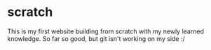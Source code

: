 # scratch
This is my first website building from scratch with my newly learned knowledge.
So far so good, but git isn't working on my side :/